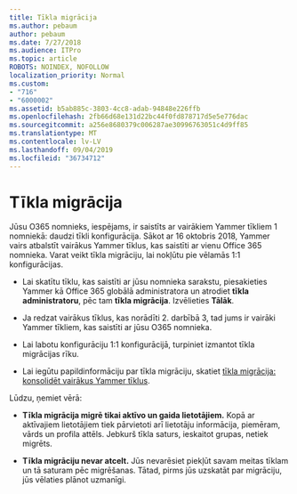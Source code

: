 ```yaml
---
title: Tīkla migrācija
ms.author: pebaum
author: pebaum
ms.date: 7/27/2018
ms.audience: ITPro
ms.topic: article
ROBOTS: NOINDEX, NOFOLLOW
localization_priority: Normal
ms.custom:
- "716"
- "6000002"
ms.assetid: b5ab885c-3803-4cc8-adab-94848e226ffb
ms.openlocfilehash: 2fb66d68e131d22bc44f0fd878717d5e5e776dac
ms.sourcegitcommit: a256e8680379c006287ae30996763051c4d9ff85
ms.translationtype: MT
ms.contentlocale: lv-LV
ms.lasthandoff: 09/04/2019
ms.locfileid: "36734712"
---
```

# <a name="network-migration"></a>Tīkla migrācija

Jūsu O365 nomnieks, iespējams, ir saistīts ar vairākiem Yammer tīkliem 1 nomniekā: daudzi tīkli konfigurācija. Sākot ar 16 oktobris 2018, Yammer vairs atbalstīt vairākus Yammer tīklus, kas saistīti ar vienu Office 365 nomnieka. Varat veikt tīkla migrāciju, lai nokļūtu pie vēlamās 1:1 konfigurācijas.
  
- Lai skatītu tīklu, kas saistīti ar jūsu nomnieka sarakstu, piesakieties Yammer kā Office 365 globālā administratora un atrodiet **tīkla administratoru**, pēc tam **tīkla migrācija**. Izvēlieties **Tālāk**.

- Ja redzat vairākus tīklus, kas norādīti 2. darbībā 3, tad jums ir vairāki Yammer tīkliem, kas saistīti ar jūsu O365 nomnieka.

- Lai labotu konfigurāciju 1:1 konfigurācijā, turpiniet izmantot tīkla migrācijas rīku.

- Lai iegūtu papildinformāciju par tīkla migrāciju, skatiet [tīkla migrācija: konsolidēt vairākus Yammer tīklus](https://docs.microsoft.com/yammer/configure-your-yammer-network/consolidate-multiple-yammer-networks).

Lūdzu, ņemiet vērā:
  
- **Tīkla migrācija migrē tikai aktīvo un gaida lietotājiem.** Kopā ar aktīvajiem lietotājiem tiek pārvietoti arī lietotāju informācija, piemēram, vārds un profila attēls. Jebkurš tīkla saturs, ieskaitot grupas, netiek migrēts.

- **Tīkla migrāciju nevar atcelt.** Jūs nevarēsiet piekļūt savam meitas tīklam un tā saturam pēc migrēšanas. Tātad, pirms jūs uzskatāt par migrāciju, jūs vēlaties plānot uzmanīgi.
